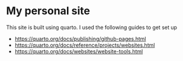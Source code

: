 # My personal site

This site is built using quarto. I used the following guides to get set up
- <https://quarto.org/docs/publishing/github-pages.html>
- <https://quarto.org/docs/reference/projects/websites.html>
- <https://quarto.org/docs/websites/website-tools.html>
